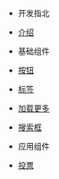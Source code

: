 - 开发指北
 - [介绍](/README.md)
 
- 基础组件
 - [按钮](/components/button.md)
 - [标签](/components/tag.md)
 - [加载更多](/components/loadmore.md)
 - [搜索框](/components/search.md)

- 应用组件
 - [投票](/components/vote.md)
